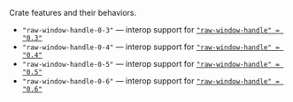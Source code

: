 Crate features and their behaviors.

*   `"raw-window-handle-0-3"` &mdash; interop support for [`"raw-window-handle" = "0.3"`](https://docs.rs/raw-window-handle/0.3/)
*   `"raw-window-handle-0-4"` &mdash; interop support for [`"raw-window-handle" = "0.4"`](https://docs.rs/raw-window-handle/0.4/)
*   `"raw-window-handle-0-5"` &mdash; interop support for [`"raw-window-handle" = "0.5"`](https://docs.rs/raw-window-handle/0.5/)
*   `"raw-window-handle-0-6"` &mdash; interop support for [`"raw-window-handle" = "0.6"`](https://docs.rs/raw-window-handle/0.6/)
